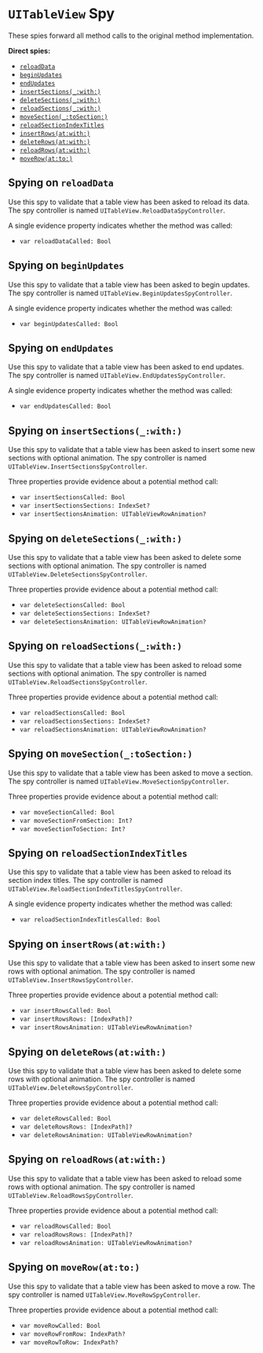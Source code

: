 `UITableView` Spy
=================

These spies forward all method calls to the original method implementation.


**Direct spies:**

* [`reloadData`](#spying-on-reloadData)
* [`beginUpdates`](#spying-on-beginUpdates)
* [`endUpdates`](#spying-on-endUpdates)
* [`insertSections(_:with:)`](#spying-on-insertSections_with)
* [`deleteSections(_:with:)`](#spying-on-deleteSections_with)
* [`reloadSections(_:with:)`](#spying-on-reloadSections_with)
* [`moveSection(_:toSection:)`](#spying-on-moveSection_toSection)
* [`reloadSectionIndexTitles`](#spying-on-reloadSectionIndexTitles)
* [`insertRows(at:with:)`](#spying-on-insertRowsatwith)
* [`deleteRows(at:with:)`](#spying-on-deleteRowsatwith)
* [`reloadRows(at:with:)`](#spying-on-reloadRowsatwith)
* [`moveRow(at:to:)`](#spying-on-moveRowatto)


## Spying on `reloadData`

Use this spy to validate that a table view has been asked to reload its data.  The spy controller is named `UITableView.ReloadDataSpyController`.

A single evidence property indicates whether the method was called:

* `var reloadDataCalled: Bool`


## Spying on `beginUpdates`

Use this spy to validate that a table view has been asked to begin updates.  The spy controller is named `UITableView.BeginUpdatesSpyController`.

A single evidence property indicates whether the method was called:

* `var beginUpdatesCalled: Bool`


## Spying on `endUpdates`

Use this spy to validate that a table view has been asked to end updates.  The spy controller is named `UITableView.EndUpdatesSpyController`.

A single evidence property indicates whether the method was called:

* `var endUpdatesCalled: Bool`


## Spying on `insertSections(_:with:)`

Use this spy to validate that a table view has been asked to insert some new sections with optional animation.  The spy controller is named `UITableView.InsertSectionsSpyController`.

Three properties provide evidence about a potential method call:

* `var insertSectionsCalled: Bool`
* `var insertSectionsSections: IndexSet?`
* `var insertSectionsAnimation: UITableViewRowAnimation?`


## Spying on `deleteSections(_:with:)`

Use this spy to validate that a table view has been asked to delete some sections with optional animation.  The spy controller is named `UITableView.DeleteSectionsSpyController`.

Three properties provide evidence about a potential method call:

* `var deleteSectionsCalled: Bool`
* `var deleteSectionsSections: IndexSet?`
* `var deleteSectionsAnimation: UITableViewRowAnimation?`


## Spying on `reloadSections(_:with:)`

Use this spy to validate that a table view has been asked to reload some sections with optional animation.  The spy controller is named `UITableView.ReloadSectionsSpyController`.

Three properties provide evidence about a potential method call:

* `var reloadSectionsCalled: Bool`
* `var reloadSectionsSections: IndexSet?`
* `var reloadSectionsAnimation: UITableViewRowAnimation?`


## Spying on `moveSection(_:toSection:)`

Use this spy to validate that a table view has been asked to move a section.  The spy controller is named `UITableView.MoveSectionSpyController`.

Three properties provide evidence about a potential method call:

* `var moveSectionCalled: Bool`
* `var moveSectionFromSection: Int?`
* `var moveSectionToSection: Int?`


## Spying on `reloadSectionIndexTitles `

Use this spy to validate that a table view has been asked to reload its section index titles.  The spy controller is named `UITableView.ReloadSectionIndexTitlesSpyController`.

A single evidence property indicates whether the method was called:

* `var reloadSectionIndexTitlesCalled: Bool`


## Spying on `insertRows(at:with:)`

Use this spy to validate that a table view has been asked to insert some new rows with optional animation.  The spy controller is named `UITableView.InsertRowsSpyController`.

Three properties provide evidence about a potential method call:

* `var insertRowsCalled: Bool`
* `var insertRowsRows: [IndexPath]?`
* `var insertRowsAnimation: UITableViewRowAnimation?`


## Spying on `deleteRows(at:with:)`

Use this spy to validate that a table view has been asked to delete some rows with optional animation.  The spy controller is named `UITableView.DeleteRowsSpyController`.

Three properties provide evidence about a potential method call:

* `var deleteRowsCalled: Bool`
* `var deleteRowsRows: [IndexPath]?`
* `var deleteRowsAnimation: UITableViewRowAnimation?`


## Spying on `reloadRows(at:with:)`

Use this spy to validate that a table view has been asked to reload some rows with optional animation.  The spy controller is named `UITableView.ReloadRowsSpyController`.

Three properties provide evidence about a potential method call:

* `var reloadRowsCalled: Bool`
* `var reloadRowsRows: [IndexPath]?`
* `var reloadRowsAnimation: UITableViewRowAnimation?`


## Spying on `moveRow(at:to:)`

Use this spy to validate that a table view has been asked to move a row.  The spy controller is named `UITableView.MoveRowSpyController`.

Three properties provide evidence about a potential method call:

* `var moveRowCalled: Bool`
* `var moveRowFromRow: IndexPath?`
* `var moveRowToRow: IndexPath?`
